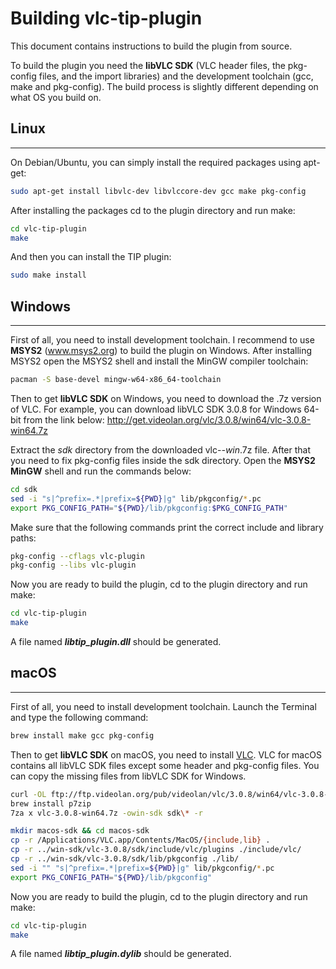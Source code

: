 # Building vlc-tip-plugin
This document contains instructions to build the plugin from source.

To build the plugin you need the __libVLC SDK__ (VLC header files, the pkg-config files, and the import libraries) and the development toolchain (gcc, make and pkg-config).
The build process is slightly different depending on what OS you build on.
## Linux
---
On Debian/Ubuntu, you can simply install the required packages using apt-get:
```sh
sudo apt-get install libvlc-dev libvlccore-dev gcc make pkg-config
```
After installing the packages cd to the plugin directory and run make:
```sh
cd vlc-tip-plugin
make
```
And then you can install the TIP plugin:
```sh
sudo make install
```
## Windows
---
First of all, you need to install development toolchain. I recommend to use **MSYS2** (www.msys2.org) to build the plugin on Windows. After installing MSYS2 open the MSYS2 shell and install the MinGW compiler toolchain:
```sh
pacman -S base-devel mingw-w64-x86_64-toolchain
```
Then to get __libVLC SDK__ on Windows, you need to download the .7z version of VLC. For example, you can download libVLC SDK 3.0.8 for Windows 64-bit from the link below:
http://get.videolan.org/vlc/3.0.8/win64/vlc-3.0.8-win64.7z

Extract the _sdk_ directory from the downloaded vlc-*-win*.7z file.
After that you need to fix pkg-config files inside the sdk directory. Open the __MSYS2 MinGW__ shell and run the commands below:
```sh
cd sdk
sed -i "s|^prefix=.*|prefix=${PWD}|g" lib/pkgconfig/*.pc
export PKG_CONFIG_PATH="${PWD}/lib/pkgconfig:$PKG_CONFIG_PATH"
```
Make sure that the following commands print the correct include and library paths: 
```sh
pkg-config --cflags vlc-plugin 
pkg-config --libs vlc-plugin
```
Now you are ready to build the plugin, cd to the plugin directory and run make:
```sh
cd vlc-tip-plugin
make
```
A file named **_libtip_plugin.dll_** should be generated.
## macOS
---
First of all, you need to install development toolchain. Launch the Terminal and type the following command:
```sh
brew install make gcc pkg-config
```
Then to get __libVLC SDK__ on macOS, you need to install [VLC](https://www.videolan.org/). VLC for macOS contains all libVLC SDK files except some header and pkg-config files. You can copy the missing files from libVLC SDK for Windows.
```sh
curl -OL ftp://ftp.videolan.org/pub/videolan/vlc/3.0.8/win64/vlc-3.0.8-win64.7z
brew install p7zip
7za x vlc-3.0.8-win64.7z -owin-sdk sdk\* -r

mkdir macos-sdk && cd macos-sdk
cp -r /Applications/VLC.app/Contents/MacOS/{include,lib} .
cp -r ../win-sdk/vlc-3.0.8/sdk/include/vlc/plugins ./include/vlc/
cp -r ../win-sdk/vlc-3.0.8/sdk/lib/pkgconfig ./lib/
sed -i "" "s|^prefix=.*|prefix=${PWD}|g" lib/pkgconfig/*.pc
export PKG_CONFIG_PATH="${PWD}/lib/pkgconfig"
```
Now you are ready to build the plugin, cd to the plugin directory and run make:
```sh
cd vlc-tip-plugin
make
```
A file named **_libtip_plugin.dylib_** should be generated.